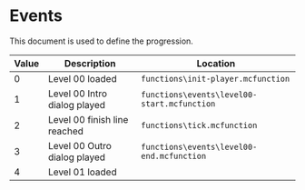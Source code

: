 # Events
This document is used to define the progression.

| Value | Description | Location |
| ----- | ----------- | -------- |
| 0 | Level 00 loaded | `functions\init-player.mcfunction` |
| 1 | Level 00 Intro dialog played | `functions\events\level00-start.mcfunction` |
| 2 | Level 00 finish line reached | `functions\tick.mcfunction` |
| 3 | Level 00 Outro dialog played | `functions\events\level00-end.mcfunction` |
| 4 | Level 01 loaded |
